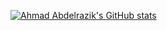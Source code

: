 [![Ahmad Abdelrazik's GitHub stats](https://github-readme-stats.vercel.app/api?username=AhmadAbdelrazik)](https://github.com/anuraghazra/github-readme-stats)
